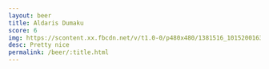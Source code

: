 ```yaml
---
layout: beer
title: Aldaris Dumaku
score: 6
img: https://scontent.xx.fbcdn.net/v/t1.0-0/p480x480/1381516_10152001638348745_1868079701_n.jpg?oh=7f05396af2ea92c7d2c68abd23c010e0&oe=586F88AC
desc: Pretty nice
permalink: /beer/:title.html
---
```

